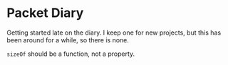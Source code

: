 # Packet Diary

Getting started late on the diary. I keep one for new projects, but this has
been around for a while, so there is none.

`sizeOf` should be a function, not a property.
